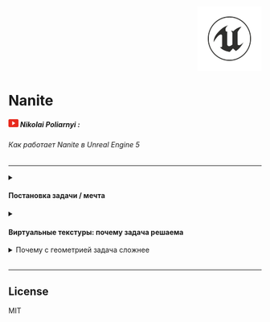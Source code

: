 <p align="right">
	<img src="resources/pictures/UnrealEngine-128x128.png" alt="Unreal Engine">
</p>

# Nanite

##### ![Youtube](resources/pictures/Youtube-20x16.png) Nikolai Poliarnyi :
###### *Как работает Nanite в Unreal Engine 5*
- - -

<details>

<summary>

#### Постановка задачи / мечта

</summary>

|  | Кино | Игры|
|:------|:------:|:------:|
| Отрисовка | Offline | Realtime ${1\over 60}$ |
| Скорость обработки | Высокое качество | Бюджет качества |
| Подготовка ассетов | **Оригинал** | **Упрощаем assets** |

> Боль игр: Упрощение assets
>> * Время людей
>> * Специфика задачи
>> * Деньги

> Боль кино: Отрисовка
>> * Не хочется долго ждать результата

##### Хотим отдать задачу «упрощение assets» движку Unreal Engine, чтобы удовлетворить все запросы

[//]: # (--- Конец вкладки: Постановка задачи ---)

<br />

</details>

<details>
<summary>

#### Виртуальные текстуры: почему задача решаема

</summary>

#### Id Tech
###### Компания, разработавшая популярные игры, засчет технологического прорыва:
> Doom, Quake, <ins>Rage</ins>

###### Они и придумали виртуальные текстуры (ранее назывались Mega Texture, прижилось Virtual Texture)

<br />

<details>
<summary>

#### Mip Map: 

</summary>

<br />

<details>
<summary>Наглядный пример Mip Map</summary>

![MipMap](https://github.com/furokl/Nanite/blob/main/resources/pictures/MipMap-660x440.png)

[//]: # (--- Конец вкладки: Наглядный пример Mip Map ---)

</details>

###### Есть тяжелая по тем меркам текстура ландшафта 16к х 16к
> * ! Не влезает в память видеокарты (VRAM)
> * ! Нужно перерисовывать большой обьем информации

<details>
<summary>Highmap resolution №1</summary>

![HighResolutionN1](https://github.com/furokl/Nanite/blob/main/resources/pictures/HighResolutionN1-581x430.png)

[//]: # (--- Конец вкладки: Highmap resolution №1 ---)

</details>

<br />

###### * Если объект находится далеко, он может быть не виден персонажу или являться одним пикселем
###### Напрашивается разделить ландшафт на окрестности
> * Рядом с персонажем оригинальное качество
> * По удалению от него уменьшать разрешение
###### *<ins>Mip Map</ins> - Версия текстуры у которой есть разные уровни детализации* 

<details>
<summary>Highmap resolution №2</summary>

![HighResolutionN2](https://github.com/furokl/Nanite/blob/main/resources/pictures/HighResolutionN2-579x396.png)

[//]: # (--- Конец вкладки: Highmap resolution №2 ---)

</details>

<br />

###### Это все еще не решает проблему с объемом видеопамяти (VRAM)
> ! Теперь необходимо иметь несколько сжатых версий одной и той же текстуры

<details>
<summary>Highmap resolution №3</summary>

![HighResolutionN3](https://github.com/furokl/Nanite/blob/main/resources/pictures/HighResolutionN3-681x544.png)

[//]: # (--- Конец вкладки: Highmap resolution №3 ---)

</details>

<br />

###### Тогда мы будем хранить в видеопамяти только разбитые окрестности.
> * В конечном итоге должно выйти, что объем видеопамяти равен кол-ву пикселей монитора
> * Перестаем зависить от разрешения текстуры
###### НО
> * ! Мы предполагаем, что можем автоматически определить какие части текстуры нужны
> * ! Мы предполагаем, что кто-то сам положит в видеопамять эти окрестности

<details>
<summary>Highmap resolution №4</summary>

![HighResolutionN4](https://github.com/furokl/Nanite/blob/main/resources/pictures/HighResolutionN4-666x516.png)

[//]: # (--- Конец вкладки: Highmap resolution №4 ---)

</details>

<br />

[//]: # (--- Конец вкладки: Mip Map ---)

</details>

<details>
<summary>Рендер</summary>

###### 1. Первый проход (GPU)
###### Мы смотрим на объект и проецируем его на экран
###### Чтобы скомпенсировать: чем дальше объект от игрока, тем меньше у этого объекта уровень детальности, чтобы пиксель стал сопоставим с пикселем на экране
> * Знаем размер проекции
> * Знаем уровень Mip Map

<details>
<summary>Render №1</summary>

![RenderN1](https://github.com/furokl/Nanite/blob/main/resources/pictures/RenderN1-590x337.png)

[//]: # (--- Конец вкладки: Render №1 ---)

</details>

###### 2. Второй проход (CPU)
###### Процессор смотрит на картину: там перечислено, что нужно для построения кадра
> В Кэше хранится информация о окрестностях, что уже лежат в видеопамяти
>> Если её нет, инициализируем эту информацию.

<details>
<summary>Render №2</summary>

![RenderN2](https://github.com/furokl/Nanite/blob/main/resources/pictures/RenderN2-741x375.png)

[//]: # (--- Конец вкладки: Render №2 ---)

</details>

###### 3. Третий проход
###### Мы гарантировали, что вся информация на картинке прогружена
###### Рисуем виртуальную текстуру на тех уровнях разрешения, на которых нужно с учетом расстояния до персонажа
> Помним, VRAM пропорционально числу пикселей на экране
###### НО
> Гарантирует ли это Readltime? ${1\over 60}$
>> * Все быстро работает за исключением ожидания подгрузки данных в VRAM (пункт 2)
>> * Повезло, если текстура влезла в оперативную память, PCI-E шина может и справится; но <ins>придется ограничивать свободу художника</ins>

<details>
<summary>Render №3</summary>

![RenderN3](https://github.com/furokl/Nanite/blob/main/resources/pictures/RenderN3-464x346.png)

[//]: # (--- Конец вкладки: Render №3 ---)

</details>

###### Что делать?
###### Пусть инициализация подгрузки будет происходить асихронно
###### В свою очередь, прорисовка начнется сразу с тем, что есть
> * Будем всегда держать в VRAM низкодетализированную версию
>> * Если информация о окрестностях есть, заменяем низкодетализированную версию
###### *<ins>Streaming</ins> - Процесс запроса + асихронной подргузки*

[//]: # (--- Конец вкладки: Рендер ---)

</details>

<br />

[//]: # (--- Конец вкладки: Виртуальные текстуры: почему задача решаема ---)

</details>

<details>
<summary>Почему с геометрией задача сложнее</summary>

[//]: # (--- Конец вкладки: Почему с геометрией задача сложнее ---)

</details>

<br />

- - -

## License

MIT

[//]: # (Created on 23/12/2023)
[//]: # (By furokl)